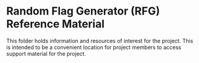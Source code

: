 # Random Flag Generator (RFG) Reference Material

This folder holds information and resources of interest for the project.  This
is intended to be a convenient location for project members to access
support material for the project.

